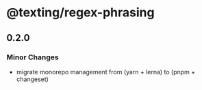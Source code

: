 # @texting/regex-phrasing

## 0.2.0

### Minor Changes

- migrate monorepo management from (yarn + lerna) to (pnpm + changeset)
